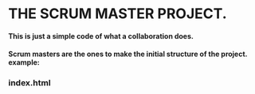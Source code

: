 # THE SCRUM MASTER PROJECT.
#### This is just a simple code of what a collaboration does.
#### Scrum masters are the ones to make the initial structure of the project. example:
###                                                                                      index.html
